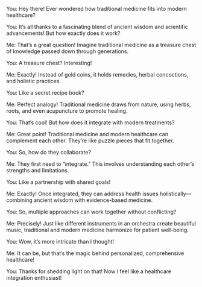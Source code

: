 You: Hey there! Ever wondered how traditional medicine fits into modern healthcare?

You: It’s all thanks to a fascinating blend of ancient wisdom and scientific advancements! But how exactly does it work?

Me: That’s a great question! Imagine traditional medicine as a treasure chest of knowledge passed down through generations.

You: A treasure chest? Interesting!

Me: Exactly! Instead of gold coins, it holds remedies, herbal concoctions, and holistic practices.

You: Like a secret recipe book?

Me: Perfect analogy! Traditional medicine draws from nature, using herbs, roots, and even acupuncture to promote healing.

You: That’s cool! But how does it integrate with modern treatments?

Me: Great point! Traditional medicine and modern healthcare can complement each other. They’re like puzzle pieces that fit together.

You: So, how do they collaborate?

Me: They first need to “integrate.” This involves understanding each other’s strengths and limitations.

You: Like a partnership with shared goals!

Me: Exactly! Once integrated, they can address health issues holistically—combining ancient wisdom with evidence-based medicine.

You: So, multiple approaches can work together without conflicting?

Me: Precisely! Just like different instruments in an orchestra create beautiful music, traditional and modern medicine harmonize for patient well-being.

You: Wow, it’s more intricate than I thought!

Me: It can be, but that’s the magic behind personalized, comprehensive healthcare!

You: Thanks for shedding light on that! Now I feel like a healthcare integration enthusiast!
